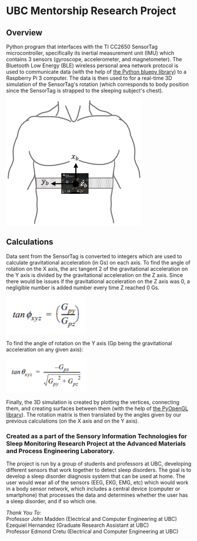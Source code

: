 # UBC Mentorship Research Project
## Overview
Python program that interfaces with the TI CC2650 SensorTag microcontroller, specifically its inertial measurement unit (IMU) which contains 3 sensors (gyroscope, accelerometer, and magnetometer). The Bluetooth Low Energy (BLE) wireless personal area network protocol is used to communicate data (with the help of [the Python bluepy library](http://ianharvey.github.io/bluepy-doc/ "Bluepy Documentation")) to a Raspberry Pi 3 computer. The data is then used to for a real-time 3D simulation of the SensorTag's rotation (which corresponds to body position since the SensorTag is strapped to the sleeping subject's chest).

![Position on abdomen](sensortag-position.png)

## Calculations
Data sent from the SensorTag is converted to integers which are used to calculate gravitational acceleration (in Gs) on each axis. To find the angle of rotation on the X axis, the arc tangent 2 of the gravitational acceleration on the Y axis is divided by the gravitational acceleration on the Z axis. Since there would be issues if the gravitational acceleration on the Z axis was 0, a negligible number is added number every time Z reached 0 Gs.

![X axis calculation](x-calculation-2.png)

To find the angle of rotation on the Y axis (Gp being the gravitational acceleration on any given axis):

![Y axis calculation](y-calculation.png)

Finally, the 3D simulation is created by plotting the vertices, connecting them, and creating surfaces between them (with the help of [the PyOpenGL library](http://pyopengl.sourceforge.net/ "PyOpenGL library")). The rotation matrix is then translated by the angles given by our previous calculations (on the X axis and on the Y axis).

### Created as a part of the Sensory Information Technologies for Sleep Monitoring Research Project at the Advanced Materials and Process Engineering Laboratory.

The project is run by a group of students and professors at UBC, developing different sensors that work together to detect sleep disorders. The goal is to develop a sleep disorder diagnosis system that can be used at home. The user would wear all of the sensors (EEG, EKG, EMG, etc) which would work in a body sensor network, which includes a central device (computer or smartphone) that processes the data and determines whether the user has a sleep disorder, and if so which one.

*Thank You To:*  
Professor John Madden (Electrical and Computer Engineering at UBC)  
Ezequiel Hernandez (Graduate Research Assistant at UBC)  
Professor Edmond Cretu (Electrical and Computer Engineering at UBC)  
